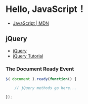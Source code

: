 # Hello, JavaScript！

* [JavaScript | MDN](https://developer.mozilla.org/zh-CN/docs/Web/JavaScript)

## jQuery

* [jQuery](https://jquery.com/)
* [jQuery Tutorial](https://www.w3schools.com/jquery/)

### The Document Ready Event

```javascript
$( document ).ready(function() {

    // jQuery methods go here...

});
```
